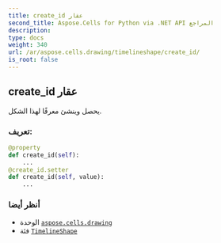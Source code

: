 ```yaml
---
title: create_id عقار
second_title: Aspose.Cells for Python via .NET API المراجع
description:
type: docs
weight: 340
url: /ar/aspose.cells.drawing/timelineshape/create_id/
is_root: false
---
```

##  create_id عقار

يحصل وينشئ معرفًا لهذا الشكل.
###  تعريف:
```python
@property
def create_id(self):
    ...
@create_id.setter
def create_id(self, value):
    ...
```

###  أنظر أيضا
* الوحدة [`aspose.cells.drawing`](../../)
* فئة [`TimelineShape`](/cells/python-net/ar/aspose.cells.drawing/timelineshape)
